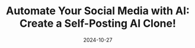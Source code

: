 ---
categories:
- AI Agents
- Automation & Workflows
- Content Generation & Marketing
date: 2024-10-27
description: Learn how to build an AI clone that automatically posts fresh, relevant
  content to your social media daily, without lifting a finger.  This video demonstrates
  a complete automation workflow using various AI tools.
duration: 19 minutes
layout: course
level: Intermediate
sections:
- description: Overview of creating a self-posting AI clone for automated social media
    content.
  timestamp: 00:00
  title: "\U0001F3A5 Introduction: AI Social Media Automation"
- description: Setting up your AI avatar using Hyenah, including recording video and
    voice samples for a realistic persona.
  timestamp: 01:10
  title: "\U0001F916 Building Your AI Avatar"
- description: 'Details on the tools used: Hyenah (video generation), ElevenLabs (voice
    cloning), Airshare (social media API), and Airtable (database).'
  timestamp: 01:13
  title: '⚙️ Tools & Setup: Hyenah, ElevenLabs, Airshare, & Airtable'
- description: A quick overview of the automation workflow before a detailed step-by-step
    breakdown.
  timestamp: 05:40
  title: "\U0001F680 Automation in Action: Workflow Overview"
- description: Demonstrates the AI generating a video and automatically posting it
    to TikTok; includes analysis of the results.
  timestamp: 06:25
  title: "\U0001F3AC AI Video Generation & TikTok Posting"
- description: Detailed explanation of each step in the Make automation, including
    prompt engineering, API calls, and data handling.
  timestamp: 07:35
  title: "\U0001F9E0 Deep Dive into the Automation Nodes"
- description: Focus on the prompt used for the AI agent, emphasizing the importance
    of structured JSON output for future nodes.
  timestamp: 08:00
  title: "\U0001F4DD Prompt Engineering: Crafting Effective Prompts"
- description: How the AI agent interacts with the system to obtain and format the
    news summary into the required JSON structure.
  timestamp: 09:15
  title: "\U0001F916 Agent Interaction and JSON Output"
- description: How Airtable is used as the central database for storing information
    like video IDs, voice IDs, and posts.
  timestamp: '10:30'
  title: "\U0001F5C4️ Airtable Integration: Managing Data"
- description: Step-by-step breakdown of the API calls to Hyenah for video generation,
    handling the 8-minute render time, and uploading to Airshare.
  timestamp: '11:15'
  title: 'API Calls: Hyenah, Airshare & Video Upload'
- description: Details on using Airshare to post the video and caption to TikTok (and
    other platforms).
  timestamp: '16:35'
  title: "\U0001F310 Airshare Integration: Publishing to Social Media"
- description: Discusses other potential applications of this system, such as sales
    outreach and Slack integration.  Provides information on downloading the workflow
    template.
  timestamp: '17:45'
  title: "\U0001F4A1Further Applications and Conclusion"
tags:
- AI Automation
- Social Media
- Automation Workflow
- Make
- ElevenLabs
- Airshare
- Airtable
- Hyenah
- Prompt Engineering
- API
thumbnail: https://i.ytimg.com/vi/iKgdqNCOlkc/sddefault.jpg
title: 'Automate Your Social Media with AI: Create a Self-Posting AI Clone!'
videoId: iKgdqNCOlkc
---